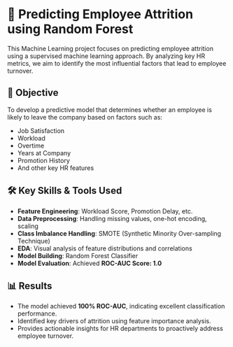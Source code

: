 # 📌 Predicting Employee Attrition using Random Forest

This Machine Learning project focuses on predicting employee attrition using a supervised machine learning approach. By analyzing key HR metrics, we aim to identify the most influential factors that lead to employee turnover.

## 🎯 Objective

To develop a predictive model that determines whether an employee is likely to leave the company based on factors such as:

- Job Satisfaction  
- Workload  
- Overtime  
- Years at Company  
- Promotion History  
- And other key HR features

## 🛠️ Key Skills & Tools Used

- **Feature Engineering**: Workload Score, Promotion Delay, etc.  
- **Data Preprocessing**: Handling missing values, one-hot encoding, scaling  
- **Class Imbalance Handling**: SMOTE (Synthetic Minority Over-sampling Technique)  
- **EDA**: Visual analysis of feature distributions and correlations  
- **Model Building**: Random Forest Classifier  
- **Model Evaluation**: Achieved **ROC-AUC Score: 1.0**

## 📊 Results

- The model achieved **100% ROC-AUC**, indicating excellent classification performance.
- Identified key drivers of attrition using feature importance analysis.
- Provides actionable insights for HR departments to proactively address employee turnover.

